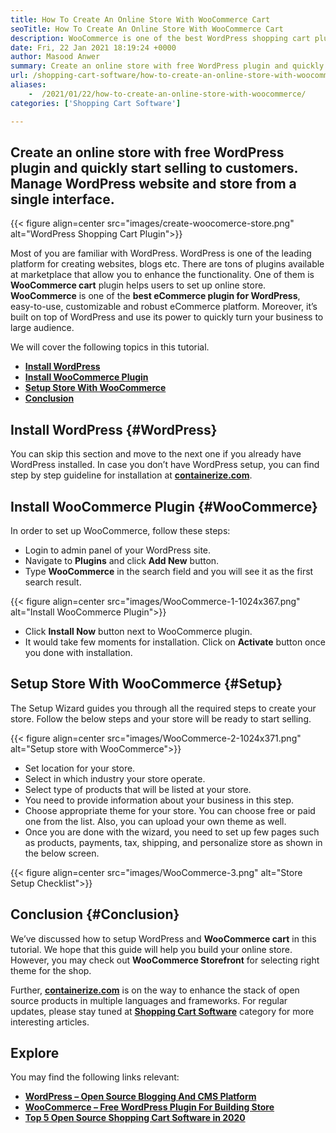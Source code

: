 ```yaml
---
title: How To Create An Online Store With WooCommerce Cart
seoTitle: How To Create An Online Store With WooCommerce Cart
description: WooCommerce is one of the best WordPress shopping cart plugin out there for creating an online shop. It helps companies to expand business on a large scale.
date: Fri, 22 Jan 2021 18:19:24 +0000
author: Masood Anwer
summary: Create an online store with free WordPress plugin and quickly start selling to customers. Manage WordPress website and store from a single interface.
url: /shopping-cart-software/how-to-create-an-online-store-with-woocommerce/
aliases: 
    -  /2021/01/22/how-to-create-an-online-store-with-woocommerce/
categories: ['Shopping Cart Software']

---
```

## Create an online store with free WordPress plugin and quickly start selling to customers. Manage WordPress website and store from a single interface.

{{< figure align=center src="images/create-woocomerce-store.png" alt="WordPress Shopping Cart Plugin">}}  

Most of you are familiar with WordPress. WordPress is one of the leading platform for creating websites, blogs etc. There are tons of plugins available at marketplace that allow you to enhance the functionality. One of them is **WooCommerce cart** plugin helps users to set up online store. **WooCommerce** is one of the **best eCommerce plugin for WordPress**, easy-to-use, customizable and robust eCommerce platform. Moreover, it’s built on top of WordPress and use its power to quickly turn your business to large audience.

We will cover the following topics in this tutorial.

  * [**Install WordPress**][1]
  * [**Install WooCommerce Plugin**][2]
  * [**Setup Store With WooCommerce**][3]
  * [**Conclusion**][4]

## Install WordPress {#WordPress}

You can skip this section and move to the next one if you already have WordPress installed. In case you don’t have WordPress setup, you can find step by step guideline for installation at [**containerize.com**][5].

## Install WooCommerce Plugin {#WooCommerce}

In order to set up WooCommerce, follow these steps:

  * Login to admin panel of your WordPress site.
  * Navigate to **Plugins** and click **Add New** button.
  * Type **WooCommerce** in the search field and you will see it as the first search result.

{{< figure align=center src="images/WooCommerce-1-1024x367.png" alt="Install WooCommerce Plugin">}}  

  * Click **Install Now** button next to WooCommerce plugin.
  * It would take few moments for installation. Click on **Activate** button once you done with installation.

## Setup Store With WooCommerce {#Setup}

The Setup Wizard guides you through all the required steps to create your store. Follow the below steps and your store will be ready to start selling.

{{< figure align=center src="images/WooCommerce-2-1024x371.png" alt="Setup store with WooCommerce">}}  

  * Set location for your store.
  * Select in which industry your store operate.
  * Select type of products that will be listed at your store.
  * You need to provide information about your business in this step.
  * Choose appropriate theme for your store. You can choose free or paid one from the list. Also, you can upload your own theme as well.
  * Once you are done with the wizard, you need to set up few pages such as products, payments, tax, shipping, and personalize store as shown in the below screen.

{{< figure align=center src="images/WooCommerce-3.png" alt="Store Setup Checklist">}}  

## Conclusion {#Conclusion}

We’ve discussed how to setup WordPress and **WooCommerce cart** in this tutorial. We hope that this guide will help you build your online store. However, you may check out **WooCommerce Storefront** for selecting right theme for the shop.

Further, [**containerize.com**][6] is on the way to enhance the stack of open source products in multiple languages and frameworks. For regular updates, please stay tuned at [**Shopping Cart Software**][7] category for more interesting articles.

## Explore

You may find the following links relevant:

  * [**WordPress – Open Source Blogging And CMS Platform**][5]
  * [**WooCommerce – Free WordPress Plugin For Building Store**][8]
  * [**Top 5 Open Source Shopping Cart Software in 2020**][9]

 [1]: #WordPress
 [2]: #WooCommerce
 [3]: #Setup
 [4]: #Conclusion
 [5]: https://products.containerize.com/blogging/wordpress
 [6]: https://containerize.com
 [7]: https://blog.containerize.com/category/shopping-cart-software/
 [8]: https://products.containerize.com/ecommerce/woocommerce
 [9]: https://blog.containerize.com/2020/11/27/top-5-open-source-shopping-cart-software-in-2020/
